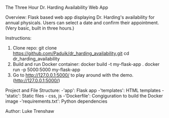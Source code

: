 The Three Hour Dr. Harding Availability Web App

Overview: Flask based web app displaying Dr. Harding's availability for annual physicals. Users can select a date and confirm their appointment. (Very basic, built in three hours.)

Instructions: 
1. Clone repo: 
   git clone https://github.com/Paduik/dr_harding_availability.git
   cd dr_harding_availability 
2. Build and run Docker container: 
   docker build -t my-flask-app .
   docker run -p 5000:5000 my-flask-app
3. Go to http://127.0.0.1:5000/ to play around with the demo. (http://127.0.0.1:5000/)

Project and File Structure: 
-'app': Flask app
-'templates': HTML templates
-'static': Static files - css, js
-'Dockerfile': Congiguration to build the Docker image
-'requirements.txt': Python dependencies 

Author: Luke Trenshaw